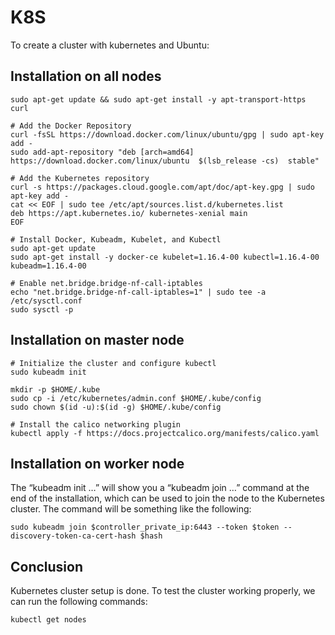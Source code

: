# K8S

To create a cluster with kubernetes and Ubuntu:

## Installation on all nodes

```
sudo apt-get update && sudo apt-get install -y apt-transport-https curl 

# Add the Docker Repository
curl -fsSL https://download.docker.com/linux/ubuntu/gpg | sudo apt-key add - 
sudo add-apt-repository "deb [arch=amd64] https://download.docker.com/linux/ubuntu  $(lsb_release -cs)  stable" 

# Add the Kubernetes repository
curl -s https://packages.cloud.google.com/apt/doc/apt-key.gpg | sudo apt-key add - 
cat << EOF | sudo tee /etc/apt/sources.list.d/kubernetes.list 
deb https://apt.kubernetes.io/ kubernetes-xenial main 
EOF 

# Install Docker, Kubeadm, Kubelet, and Kubectl 
sudo apt-get update 
sudo apt-get install -y docker-ce kubelet=1.16.4-00 kubectl=1.16.4-00 kubeadm=1.16.4-00

# Enable net.bridge.bridge-nf-call-iptables
echo "net.bridge.bridge-nf-call-iptables=1" | sudo tee -a /etc/sysctl.conf 
sudo sysctl -p 
```

## Installation on master node

```
# Initialize the cluster and configure kubectl
sudo kubeadm init

mkdir -p $HOME/.kube
sudo cp -i /etc/kubernetes/admin.conf $HOME/.kube/config
sudo chown $(id -u):$(id -g) $HOME/.kube/config

# Install the calico networking plugin
kubectl apply -f https://docs.projectcalico.org/manifests/calico.yaml
```

## Installation on worker node
The “kubeadm init …” will show you a “kubeadm join …” command at the end of the installation, which can be used to join the node to the Kubernetes cluster. The command will be something like the following:

```
sudo kubeadm join $controller_private_ip:6443 --token $token --discovery-token-ca-cert-hash $hash   
```

## Conclusion
Kubernetes cluster setup is done. To test the cluster working properly, we can run the following commands:

```
kubectl get nodes
```
